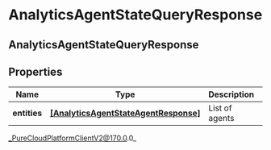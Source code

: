 # AnalyticsAgentStateQueryResponse

## AnalyticsAgentStateQueryResponse

## Properties

|Name | Type | Description | Notes|
|------------ | ------------- | ------------- | -------------|
| **entities** | [**[AnalyticsAgentStateAgentResponse]**]([AnalyticsAgentStateAgentResponse]) | List of agents | [optional] |



_PureCloudPlatformClientV2@170.0.0_
